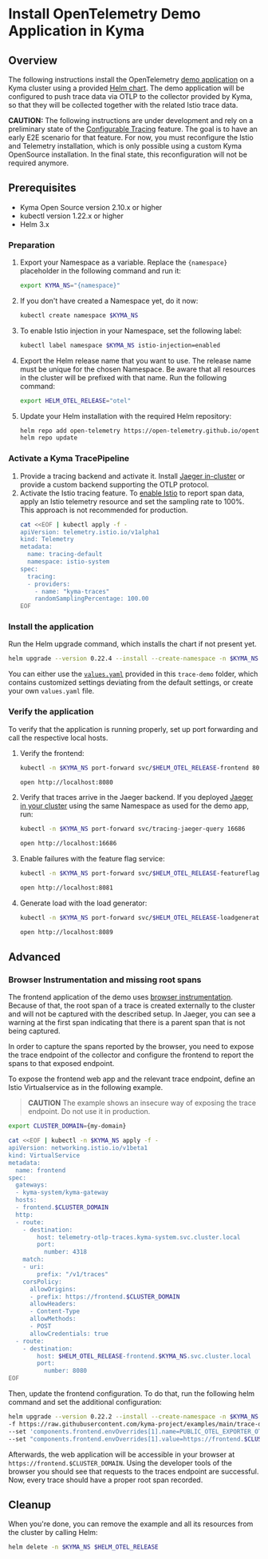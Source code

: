 # Install OpenTelemetry Demo Application in Kyma

## Overview

The following instructions install the OpenTelemetry [demo application](https://github.com/open-telemetry/opentelemetry-demo) on a Kyma cluster using a provided [Helm chart](https://github.com/open-telemetry/opentelemetry-helm-charts/tree/main/charts/opentelemetry-demo). The demo application will be configured to push trace data via OTLP to the collector provided by Kyma, so that they will be collected together with the related Istio trace data.

**CAUTION:** The following instructions are under development and rely on a preliminary state of the [Configurable Tracing](https://github.com/kyma-project/kyma/issues/11231) feature. The goal is to have an early E2E scenario for that feature. For now, you must reconfigure the Istio and Telemetry installation, which is only possible using a custom Kyma OpenSource installation. In the final state, this reconfiguration will not be required anymore.

## Prerequisites

- Kyma Open Source version 2.10.x or higher
- kubectl version 1.22.x or higher
- Helm 3.x

### Preparation

1. Export your Namespace as a variable. Replace the `{namespace}` placeholder in the following command and run it:

    ```bash
    export KYMA_NS="{namespace}"
    ```
1. If you don't have created a Namespace yet, do it now:
    ```bash
    kubectl create namespace $KYMA_NS
    ```

1. To enable Istio injection in your Namespace, set the following label:
    ```bash
    kubectl label namespace $KYMA_NS istio-injection=enabled
    ```

1. Export the Helm release name that you want to use. The release name must be unique for the chosen Namespace. Be aware that all resources in the cluster will be prefixed with that name. Run the following command:
    ```bash
    export HELM_OTEL_RELEASE="otel"
    ```

1. Update your Helm installation with the required Helm repository:

    ```bash
    helm repo add open-telemetry https://open-telemetry.github.io/opentelemetry-helm-charts
    helm repo update
    ```

### Activate a Kyma TracePipeline

1. Provide a tracing backend and activate it.
   Install [Jaeger in-cluster](./../jaeger/) or provide a custom backend supporting the OTLP protocol.
2. Activate the Istio tracing feature.
To [enable Istio](https://kyma-project.io/docs/kyma/main/01-overview/telemetry/telemetry-03-traces#step-2-enable-istio-tracing) to report span data, apply an Istio telemetry resource and set the sampling rate to 100%. This approach is not recommended for production.
   ```bash
   cat <<EOF | kubectl apply -f -
   apiVersion: telemetry.istio.io/v1alpha1
   kind: Telemetry
   metadata:
     name: tracing-default
     namespace: istio-system
   spec:
     tracing:
     - providers:
       - name: "kyma-traces"
       randomSamplingPercentage: 100.00
   EOF
   ```

### Install the application

Run the Helm upgrade command, which installs the chart if not present yet.
```bash
helm upgrade --version 0.22.4 --install --create-namespace -n $KYMA_NS $HELM_OTEL_RELEASE open-telemetry/opentelemetry-demo -f https://raw.githubusercontent.com/kyma-project/examples/main/trace-demo/values.yaml
```

You can either use the [`values.yaml`](./values.yaml) provided in this `trace-demo` folder, which contains customized settings deviating from the default settings, or create your own `values.yaml` file.

### Verify the application

To verify that the application is running properly, set up port forwarding and call the respective local hosts.

1. Verify the frontend:
   ```bash
   kubectl -n $KYMA_NS port-forward svc/$HELM_OTEL_RELEASE-frontend 8080
   ```
   ```bash
   open http://localhost:8080
   ````

2. Verify that traces arrive in the Jaeger backend. If you deployed [Jaeger in your cluster](./../jaeger/) using the same Namespace as used for the demo app, run:
   ```bash
   kubectl -n $KYMA_NS port-forward svc/tracing-jaeger-query 16686
   ```
   ```bash
   open http://localhost:16686
   ````

3. Enable failures with the feature flag service:
   ```bash
   kubectl -n $KYMA_NS port-forward svc/$HELM_OTEL_RELEASE-featureflagservice 8081
   ```
   ```bash
   open http://localhost:8081
   ````

4. Generate load with the load generator:
   ```bash
   kubectl -n $KYMA_NS port-forward svc/$HELM_OTEL_RELEASE-loadgenerator 8089
   ```
   ```bash
   open http://localhost:8089
   ```

## Advanced

### Browser Instrumentation and missing root spans

The frontend application of the demo uses [browser instrumentation](https://opentelemetry.io/docs/demo/services/frontend/#browser-instrumentation). Because of that, the root span of a trace is created externally to the cluster and will not be captured with the described setup. In Jaeger, you can see a warning at the first span indicating that there is a parent span that is not being captured.

In order to capture the spans reported by the browser, you need to expose the trace endpoint of the collector and configure the frontend to report the spans to that exposed endpoint.

To expose the frontend web app and the relevant trace endpoint, define an Istio Virtualservice as in the following example.
>**CAUTION** The example shows an insecure way of exposing the trace endpoint. Do not use it in production.
```bash
export CLUSTER_DOMAIN={my-domain}

cat <<EOF | kubectl -n $KYMA_NS apply -f -
apiVersion: networking.istio.io/v1beta1
kind: VirtualService
metadata:
  name: frontend
spec:
  gateways:
  - kyma-system/kyma-gateway
  hosts:
  - frontend.$CLUSTER_DOMAIN
  http:
  - route:
    - destination:
        host: telemetry-otlp-traces.kyma-system.svc.cluster.local
        port:
          number: 4318
    match:
    - uri:
        prefix: "/v1/traces"
    corsPolicy:
      allowOrigins:
      - prefix: https://frontend.$CLUSTER_DOMAIN
      allowHeaders:
      - Content-Type
      allowMethods:
      - POST
      allowCredentials: true
  - route:
    - destination:
        host: $HELM_OTEL_RELEASE-frontend.$KYMA_NS.svc.cluster.local
        port:
          number: 8080
EOF
```

Then, update the frontend configuration. To do that, run the following helm command and set the additional configuration:
```bash
helm upgrade --version 0.22.2 --install --create-namespace -n $KYMA_NS $HELM_OTEL_RELEASE open-telemetry/opentelemetry-demo \
-f https://raw.githubusercontent.com/kyma-project/examples/main/trace-demo/values.yaml \
--set 'components.frontend.envOverrides[1].name=PUBLIC_OTEL_EXPORTER_OTLP_TRACES_ENDPOINT' \
--set "components.frontend.envOverrides[1].value=https://frontend.$CLUSTER_DOMAIN/v1/traces"
```

Afterwards, the web application will be accessible in your browser at `https://frontend.$CLUSTER_DOMAIN`. Using the developer tools of the browser you should see that requests to the traces endpoint are successful. Now, every trace should have a proper root span recorded.
## Cleanup

When you're done, you can remove the example and all its resources from the cluster by calling Helm:

```bash
helm delete -n $KYMA_NS $HELM_OTEL_RELEASE
```
